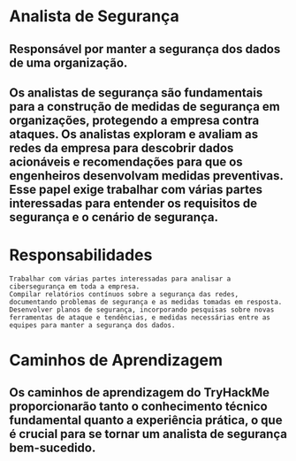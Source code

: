 # Analista de Segurança
## Responsável por manter a segurança dos dados de uma organização.
## Os analistas de segurança são fundamentais para a construção de medidas de segurança em organizações, protegendo a empresa contra ataques. Os analistas exploram e avaliam as redes da empresa para descobrir dados acionáveis e recomendações para que os engenheiros desenvolvam medidas preventivas. Esse papel exige trabalhar com várias partes interessadas para entender os requisitos de segurança e o cenário de segurança.

# Responsabilidades

    Trabalhar com várias partes interessadas para analisar a cibersegurança em toda a empresa.
    Compilar relatórios contínuos sobre a segurança das redes, documentando problemas de segurança e as medidas tomadas em resposta.
    Desenvolver planos de segurança, incorporando pesquisas sobre novas ferramentas de ataque e tendências, e medidas necessárias entre as equipes para manter a segurança dos dados.

# Caminhos de Aprendizagem
## Os caminhos de aprendizagem do TryHackMe proporcionarão tanto o conhecimento técnico fundamental quanto a experiência prática, o que é crucial para se tornar um analista de segurança bem-sucedido.
